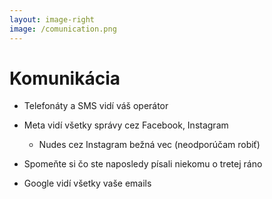 ```yaml
---
layout: image-right
image: /comunication.png
---
```


# Komunikácia

- Telefonáty a SMS vidí váš operátor

- Meta vidí všetky správy cez Facebook, Instagram
    - Nudes cez Instagram bežná vec (neodporúčam robiť)

- Spomeňte si čo ste naposledy písali niekomu o tretej ráno

- Google vidí všetky vaše emails